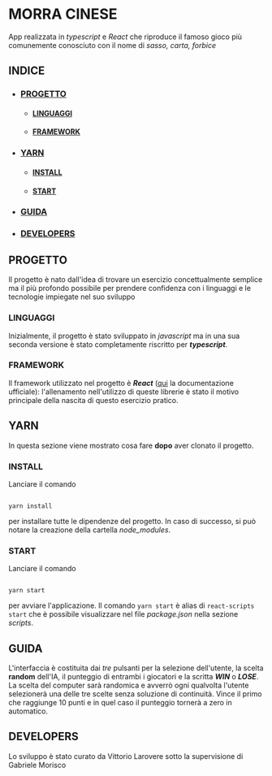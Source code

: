 # **MORRA CINESE**

App realizzata in _typescript_ e _React_ che riproduce il famoso gioco più comunemente conosciuto con il nome di _sasso, carta, forbice_

## INDICE

- ### [PROGETTO](#PROGETTO)
  - #### [LINGUAGGI](#LINGUAGGI)
  - #### [FRAMEWORK](#FRAMEWORK)
- ### [YARN](#YARN)
  - #### [INSTALL](#INSTALL)
  - #### [START](#START)
- ### [GUIDA](#GUIDA)
- ### [DEVELOPERS](#DEVELOPERS)

## PROGETTO

Il progetto è nato dall'idea di trovare un esercizio concettualmente semplice ma il più profondo possibile per prendere confidenza con i linguaggi e le tecnologie impiegate nel suo sviluppo

### LINGUAGGI

Inizialmente, il progetto è stato sviluppato in _javascript_ ma in una sua seconda versione è stato completamente riscritto per **_typescript_**.

### FRAMEWORK

Il framework utilizzato nel progetto è **_React_** ([qui](https://it.reactjs.org/) la documentazione ufficiale): l'allenamento nell'utilizzo di queste librerie è stato il motivo principale della nascita di questo esercizio pratico.

## YARN

In questa sezione viene mostrato cosa fare **dopo** aver clonato il progetto.

### INSTALL

Lanciare il comando

```shell

yarn install

```

per installare tutte le dipendenze del progetto. In caso di successo, si può notare la creazione della cartella _node_modules_.

### START

Lanciare il comando

```shell

yarn start

```

per avviare l'applicazione. Il comando `yarn start` è alias di `react-scripts start` che è possibile visualizzare nel file _package.json_ nella sezione _scripts_.

## GUIDA

L'interfaccia è costituita dai _tre_ pulsanti per la selezione dell'utente, la scelta **random** dell'IA, il punteggio di entrambi i giocatori e la scritta **_WIN_** o **_LOSE_**. La scelta del computer sarà randomica e avverrò ogni qualvolta l'utente selezionerà una delle tre scelte senza soluzione di continuità. Vince il primo che raggiunge 10 punti e in quel caso il punteggio tornerà a zero in automatico.

## DEVELOPERS

Lo sviluppo è stato curato da Vittorio Larovere sotto la supervisione di Gabriele Morisco
